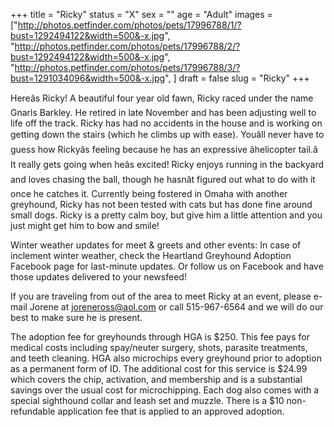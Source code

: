 +++
title = "Ricky"
status = "X"
sex = ""
age = "Adult"
images = ["http://photos.petfinder.com/photos/pets/17996788/1/?bust=1292494122&width=500&-x.jpg",
"http://photos.petfinder.com/photos/pets/17996788/2/?bust=1292494122&width=500&-x.jpg",
"http://photos.petfinder.com/photos/pets/17996788/3/?bust=1291034096&width=500&-x.jpg",
]
draft = false
slug = "Ricky"
+++

Hereâs Ricky! A beautiful four year old fawn, Ricky raced under the name Gnarls Barkley. He retired in late November and has been adjusting well to life off the track. Ricky has had no accidents in the house and is working on getting down the stairs (which he climbs up with ease). Youâll never have to guess how Rickyâs feeling because he has an expressive âhelicopter tail.â It really gets going when heâs excited! Ricky enjoys running in the backyard and loves chasing the ball, though he hasnât figured out what to do with it once he catches it. Currently being fostered in Omaha with another greyhound, Ricky has not been tested with cats but has done fine around small dogs. Ricky is a pretty calm boy, but give him a little attention and you just might get him to bow and smile!


Winter weather updates for meet & greets and other events: In case of inclement winter weather, check the Heartland Greyhound Adoption Facebook page for last-minute updates. Or follow us on Facebook and have those updates delivered to your newsfeed!


If you are traveling from out of the area to meet Ricky at an event, please e-mail Jorene at joreneross@aol.com or call 515-967-6564 and we will do our best to make sure he is present.

The adoption fee for greyhounds through HGA is $250. This fee pays for medical costs including spay/neuter surgery, shots, parasite treatments, and teeth cleaning. HGA also microchips every greyhound prior to adoption as a permanent form of ID. The additional cost for this service is $24.99 which covers the chip, activation, and membership and is a substantial savings over the usual cost for microchipping. Each dog also comes with a special sighthound collar and leash set and muzzle. There is a $10 non-refundable application fee that is applied to an approved adoption.

